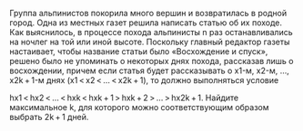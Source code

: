 Группа альпинистов покорила много вершин и возвратилась в родной город. Одна из местных газет решила написать статью об их походе. Как выяснилось, в процессе похода альпинисты n раз останавливались на ночлег на той или иной высоте. Поскольку главный редактор газеты настаивает, чтобы название статьи было «Восхождение и спуск», решено было не упоминать о некоторых днях похода, рассказав лишь о восхождении, причем если статья будет рассказывать о x1-м, x2-м, …, x2k + 1-м днях (x1 < x2 < … < x2k + 1), то должно выполняться условие

hx1 < hx2 < … < hxk < hxk + 1 > hxk + 2 > … > hx2k + 1.
Найдите максимальное k, для которого можно соответствующим образом выбрать 2k + 1 дней.
